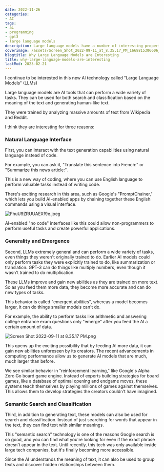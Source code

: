 ```yaml
---
date: 2022-11-26
categories:
- AI
tags:
- ai
- programming
- gpt3
- large language models
description: Large language models have a number of interesting properties
coverimage: /assets/Screen_Shot_2022-09-11_at_8.35.17_PM_1668815306606_0.png
blogtitle: Why Large Language Models are Interesting
title: why-large-language-models-are-interesting
lastMod: 2023-02-21
---
```

I continue to be interested in this new AI technology called "Large Language Models" (LLMs)

Large language models are AI tools that can perform a wide variety of tasks. They can be used for both search and classification based on the meaning of the text and generating human-like text.

They were trained by analyzing massive amounts of text from Wikipedia and Reddit.

I think they are interesting for three reasons:

### Natural Language Interface

First, you can interact with the text generation capabilities using natural language instead of code.

For example, you can ask it, "Translate this sentence into French:" or "Summarize this news article:".

This is a new way of coding, where you can use English language to perform valuable tasks instead of writing code.

There's exciting research in this area, such as Google's "PromptChainer," which lets you build AI-enabled apps by chaining together these English commands using a visual interface.

![FhuU9ZRUUAEXf9e.jpeg](/assets/FhuU9ZRUUAEXf9e_1669150904874_0.jpeg)

AI-enabled "no code" interfaces like this could allow non-programmers to perform useful tasks and create powerful applications.

### Generality and Emergence

Second, LLMs extremely general and can perform a wide variety of tasks, even things they weren't originally trained to do. Earlier AI models could only perform tasks they were explicitly trained to do, like summarization or translation. GPT-3 can do things like multiply numbers, even though it wasn't trained to do multiplication.

These LLMs improve and gain new abilities as they are trained on more text. So as you feed them more data, they become more accurate and can do new types of tasks.

This behavior is called "emergent abilities", whereas a model becomes larger, it can do things smaller models can't do.

For example, the ability to perform tasks like arithmetic and answering college entrance exam questions only "emerge" after you feed the AI a certain amount of data.

![Screen Shot 2022-09-11 at 8.35.17 PM.png](/assets/Screen_Shot_2022-09-11_at_8.35.17_PM_1668815306606_0.png)

This opens up the exciting possibility that by feeding AI more data, it can gain new abilities unforeseen by its creators. The recent advancements in computing performance allow us to generate AI models that are much, much larger than before.

We see similar behavior in "reinforcement learning," like Google's Alpha Zero Go board game engine. Instead of experts building strategies for board games, like a database of optimal opening and endgame moves, these systems teach themselves by playing millions of games against themselves. This allows them to develop strategies the creators couldn't have imagined.

### Semantic Search and Classification

Third, in addition to generating text, these models can also be used for search and classification. Instead of just searching for words that appear in the text, they can find text with similar meanings.

This "semantic search" technology is one of the reasons Google search is so good, and you can find what you're looking for even if the exact phrase doesn't appear in the text. Until recently, this tech was only available inside large tech companies, but it's finally becoming more accessible.

Since the AI understands the meaning of text, it can also be used to group texts and discover hidden relationships between them.


